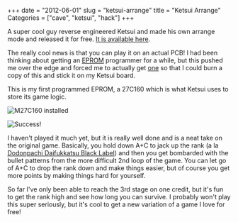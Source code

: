 +++
date = "2012-06-01"
slug = "ketsui-arrange"
title = "Ketsui Arrange"
Categories = ["cave", "ketsui", "hack"]
+++

A super cool guy reverse engineered Ketsui and made his own arrange mode and released it for free. [It is available here](http://dodonpachi.daifukkat.su/ketarr/).

The really cool news is that you can play it on an actual PCB!  I had been thinking about getting an [EPROM](http://en.wikipedia.org/wiki/EPROM) programmer for a while, but this pushed me over the edge and forced me to actually get [one](http://www.mcumall.com/comersus/store/comersus_viewitem.asp?idproduct=4282) so that I could burn a copy of this and stick it on my Ketsui board.

This is my first programmed EPROM, a 27C160 which is what Ketsui uses to store its game logic.

![M27C160 installed](/images/20120531-221032.jpg)

![Success!](/images/20120531-221047.jpg)

I haven't played it much yet, but it is really well done and is a neat take on the original game.  Basically, you hold down A+C to jack up the rank (a la [Dodonpachi Daifukkatsu Black Label](http://en.wikipedia.org/wiki/Do-Don-Pachi_Dai-Fukkatsu#Dodonpachi_Daifukkatsu_Black_Label_.28Xbox_360.29)) and then you get bombarded with the bullet patterns from the more difficult 2nd loop of the game.  You can let go of A+C to drop the rank down and make things easier, but of course you get more points by making things hard for yourself.

So far I've only been able to reach the 3rd stage on one credit, but it's fun to get the rank high and see how long you can survive.  I probably won't play this super seriously, but it's cool to get a new variation of a game I love for free!
